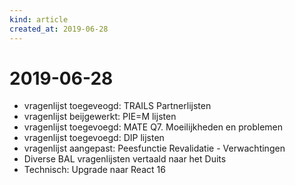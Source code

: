```yaml
---
kind: article
created_at: 2019-06-28
---
```


# 2019-06-28

* vragenlijst toegeveogd: TRAILS Partnerlijsten
* vragenlijst beijgewerkt: PIE=M lijsten
* vragenlijst toegevoegd: MATE Q7. Moeilijkheden en problemen
* vragenlijst toegevoegd: DIP lijsten
* vragenlijst aangepast: Peesfunctie Revalidatie - Verwachtingen
* Diverse BAL vragenlijsten vertaald naar het Duits
* Technisch: Upgrade naar React 16